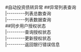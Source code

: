 #自动投资债转异常
##异常列表查询<br>
|---------列表总数查询<br>
|---------列表数据查询<br>
##同步用户授权状态<br>
|---------查询授权状态<br>
|---------更新授权状态<br>
|---------返回银行错误信息<br>